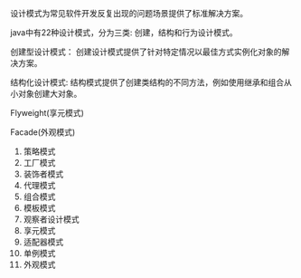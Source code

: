 设计模式为常见软件开发反复出现的问题场景提供了标准解决方案。

java中有22种设计模式，分为三类:
创建，结构和行为设计模式。

创建型设计模式：
	创建设计模式提供了针对特定情况以最佳方式实例化对象的解决方案。

结构化设计模式:
	结构模式提供了创建类结构的不同方法，例如使用继承和组合从小对象创建大对象。

Flyweight(享元模式)

Facade(外观模式)

1. 策略模式
2. 工厂模式
3. 装饰者模式
4. 代理模式
5. 组合模式
6. 模板模式
7. 观察者设计模式
8. 享元模式
9. 适配器模式
10. 单例模式
11. 外观模式

